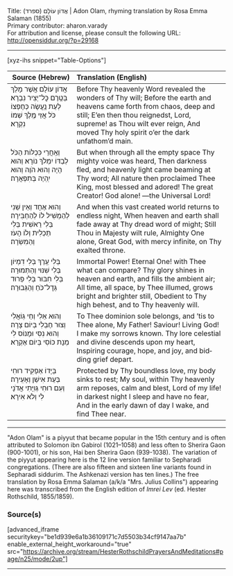 <html>
<head></head>
<body>
Title: אֲדוֹן עוֹלָם (ספרד)‏ | Adon Olam, rhyming translation by Rosa Emma Salaman (1855)<br />
Primary contributor: aharon.varady<br />
For attribution and license, please consult the following URL: <a href="http://opensiddur.org/?p=29168">http://opensiddur.org/?p=29168</a>
<p />
<hr />

[xyz-ihs snippet="Table-Options"]<table style="margin-left: auto; margin-right: auto;" class="draggable">
<thead><tr><th id="x" style="text-align: right;">Source (Hebrew)</th><th style="text-align: left;">Translation (English)</th></tr></thead>
<tbody>
<tr><td style="vertical-align:top;">
<div class="liturgy" lang="he">
אֲדוֹן עוֹלָם אֲשֶׁר מָלַךְ
בְּטֶֽרֶם כׇּל־יְצִיר נִבְרָא׃
לְעֵת נַֽעֲשָׂה כְּחֶפְצוֹ כֹּל
אֲזַי מֶֽלֶךְ שְׁמוֹ נִקְרָא׃
</span></div></td>
 
<td style="vertical-align:top;">
<div class="english" lang="en">
Before Thy heavenly Word revealed the wonders of Thy will;
Before the earth and heavens came forth from chaos, deep and still;
E’en then thou reignedst, Lord, supreme! as Thou wilt ever reign,
And moved Thy holy spirit o’er the dark unfathom’d main.
</div></td></tr>


<tr><td style="vertical-align:top;">
<div class="liturgy" lang="he">
וְאַֽחֲרֵי כִּכְלּוֹת הַכֹּל
לְבַדּוֹ יִמְלֹךְ נוֹרָא׃
וְהוּא הָיָה וְהוּא הֹוֶה
וְהוּא יִֽהְיֶה בְּתִפְאֲרָה׃
</span></div></td>
 
<td style="vertical-align:top;">
<div class="english" lang="en">
But when through all the empty space Thy mighty voice was heard,
Then darkness fled, and heavenly light came beaming at Thy word;
All nature then proclaimed Thee King, most blessed and adored!
The great Creator! God alone! —the Universal Lord!
</div></td></tr>


<tr><td style="vertical-align:top;">
<div class="liturgy" lang="he">
וְהוּא אֶחָד וְאֵין שֵׁנִי
לְהַמְשִׁיל לוֹ לְהַחְבִּירָה׃
בְּלִי רֵאשִׁית בְּלִי תַּכְלִית
וְלוֹ הָעֹז וְהַמִּשְׂרָה׃
</span></div></td>
 
<td style="vertical-align:top;">
<div class="english" lang="en">
And when this vast created world returns to endless night,
When heaven and earth shall fade away at Thy dread word of might;
Still Thou in Majesty wilt rule, Almighty One alone,
Great God, with mercy infinite, on Thy exalted throne.
</div></td></tr>


<tr><td style="vertical-align:top;">
<div class="liturgy" lang="he">
בְּלִי עֵֽרֶךְ בְּלִי דִמְיוֹן
בְּלִי שִׁנּוּי וְהַתְּמוּרָה׃
בְּלִי חִבּוּר בְּלִי פֵרוּד
גְּדׇל־כֹּחַ וְהַגְּבוּרָה׃
</span></div></td>
 
<td style="vertical-align:top;">
<div class="english" lang="en">
Immortal Power! Eternal One! with Thee what can compare?
Thy glory shines in heaven and earth, and fills the ambient air;
All time, all space, by Thee illumed, grows bright and brighter still,
Obedient to Thy high behest, and to Thy heavenly will.
</div></td></tr>


<tr><td style="vertical-align:top;">
<div class="liturgy" lang="he">
וְהוּא אֵלִי וְחַי גּֽוֹאֲלִי
וְצוּר חֶבְלִי בְּיוֹם צָרָה׃
וְהוּא נִסִּי וּמָנוֹס לִי
מְנָת כּוֹסִי בְּיוֹם אֶקְרָא׃
</span></div></td>
 
<td style="vertical-align:top;">
<div class="english" lang="en">
To Thee dominion sole belongs, and ’tis to Thee alone,
My Father! Saviour! Living God! I make my sorrows known.
Thy lore celestial and divine descends upon my heart,
Inspiring courage, hope, and joy, and bidding grief depart.
</div></td></tr>


<tr><td style="vertical-align:top;">
<div class="liturgy" lang="he">
בְּיָדוֹ אַפְקִיד רוּחִי
בְּעֵת אִישַׁן וְאָעִֽירָה׃
וְעִם רוּחִי גְּוִיָּתִי
אֲדֹנָי לִי וְלֹא אִירָא׃
</span></div></td>
 
<td style="vertical-align:top;">
<div class="english" lang="en">
Protected by Thy boundless love, my body sinks to rest;
My soul, within Thy heavenly arm reposes, calm and blest,
Lord of my life! in darkest night I sleep and have no fear,
And in the early dawn of day I wake, and find Thee near.
</div></td></tr>
</tbody></table>

<hr />

"Adon Olam" is a piyyut that became popular in the 15th century and is often attributed to Solomon ibn Gabirol (1021–1058) and less often to Sherira Gaon (900-1001), or his son, Hai ben Sherira Gaon (939-1038). The variation of the piyyut appearing here is the 12 line version familiar to Sepharadi congregations. (There are also fifteen and sixteen line variants found in Sepharadi siddurim. The Ashkenazi version has ten lines.) The free translation by Rosa Emma Salaman (a/k/a "Mrs. Julius Collins") appearing here was transcribed from the English edition of <em>Imrei Lev</em> (ed. Hester Rothschild, 1855/1859). 

<h3>Source(s)</h3>

[advanced_iframe securitykey="be1d939e6a1b36109171c7d5503b34cf9147aa7b" enable_external_height_workaround="true" src="https://archive.org/stream/HesterRothschildPrayersAndMeditations#page/n25/mode/2up"]

<hr />

&nbsp;
</body>
</html>
